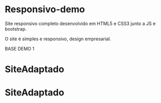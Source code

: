 # Responsivo-demo

Site responsivo completo desenvolvido em HTML5 e CSS3 junto a JS e bootstrap.

O site é simples e responsivo, design empresarial.

BASE DEMO 1
# SiteAdaptado
# SiteAdaptado
